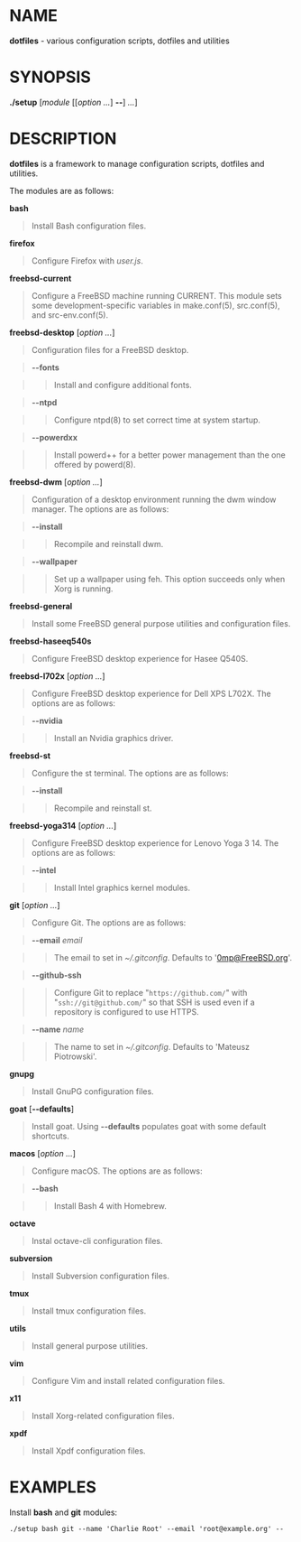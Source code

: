 # NAME

**dotfiles** - various configuration scripts, dotfiles and utilities

# SYNOPSIS

**./setup**
\[*module* \[\[*option ...*] **--**] *...*]

# DESCRIPTION

**dotfiles**
is a framework to manage configuration scripts, dotfiles and utilities.

The modules are as follows:

**bash**

> Install Bash
> configuration files.

**firefox**

> Configure Firefox with
> *user.js*.

**freebsd-current**

> Configure a
> FreeBSD
> machine running CURRENT.
> This module sets some development-specific variables in
> make.conf(5),
> src.conf(5),
> and
> src-env.conf(5).

**freebsd-desktop** \[*option ...*]

> Configuration files for a
> FreeBSD
> desktop.

> **--fonts**

> > Install and configure additional fonts.

> **--ntpd**

> > Configure
> > ntpd(8)
> > to set correct time at system startup.

> **--powerdxx**

> > Install powerd++ for a better power management than the one offered by
> > powerd(8).

**freebsd-dwm** \[*option ...*]

> Configuration of a desktop environment running the dwm window manager.
> The options are as follows:

> **--install**

> > Recompile and reinstall dwm.

> **--wallpaper**

> > Set up a wallpaper using feh.
> > This option succeeds only when Xorg is running.

**freebsd-general**

> Install some
> FreeBSD
> general purpose utilities and configuration files.

**freebsd-haseeq540s**

> Configure
> FreeBSD
> desktop experience for Hasee Q540S.

**freebsd-l702x** \[*option ...*]

> Configure
> FreeBSD
> desktop experience for Dell XPS L702X.
> The options are as follows:

> **--nvidia**

> > Install an Nvidia graphics driver.

**freebsd-st**

> Configure the st terminal.
> The options are as follows:

> **--install**

> > Recompile and reinstall st.

**freebsd-yoga314** \[*option ...*]

> Configure
> FreeBSD
> desktop experience for Lenovo Yoga 3 14.
> The options are as follows:

> **--intel**

> > Install Intel graphics kernel modules.

**git** \[*option ...*]

> Configure Git.
> The options are as follows:

> **--email** *email*

> > The email to set in
> > *~/.gitconfig*.
> > Defaults to
> > '0mp@FreeBSD.org'.

> **--github-ssh**

> > Configure Git to replace
> > "`https://github.com/`"
> > with
> > "`ssh://git@github.com/`"
> > so that SSH is used even if a repository is configured to use HTTPS.

> **--name** *name*

> > The name to set in
> > *~/.gitconfig*.
> > Defaults to
> > 'Mateusz Piotrowski'.

**gnupg**

> Install GnuPG configuration files.

**goat** \[**--defaults**]

> Install goat.
> Using
> **--defaults**
> populates goat with some default shortcuts.

**macos** \[*option ...*]

> Configure macOS.
> The options are as follows:

> **--bash**

> > Install Bash 4 with Homebrew.

**octave**

> Instal octave-cli configuration files.

**subversion**

> Install Subversion configuration files.

**tmux**

> Install tmux configuration files.

**utils**

> Install general purpose utilities.

**vim**

> Configure Vim and install related configuration files.

**x11**

> Install Xorg-related configuration files.

**xpdf**

> Install Xpdf configuration files.

# EXAMPLES

Install
**bash**
and
**git**
modules:

	./setup bash git --name 'Charlie Root' --email 'root@example.org' --

